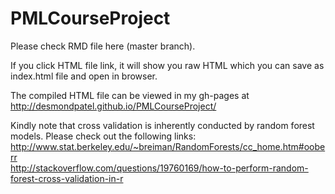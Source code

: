# PMLCourseProject

Please check RMD file here (master branch).

If you click HTML file link, it will show you raw HTML which you can save as index.html file and open in browser.

The compiled HTML file can be viewed in my gh-pages at http://desmondpatel.github.io/PMLCourseProject/

Kindly note that cross validation is inherently conducted by random forest models. Please check out the following links:  
http://www.stat.berkeley.edu/~breiman/RandomForests/cc_home.htm#ooberr  
http://stackoverflow.com/questions/19760169/how-to-perform-random-forest-cross-validation-in-r  
